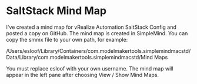 # SaltStack Mind Map
I've created a mind map for vRealize Automation SaltStack Config and posted a copy on GitHub. The mind map is created in SimpleMind.  You can copy the smmx file to your own path, for example: 

/Users/esloof/Library/Containers/com.modelmakertools.simplemindmacstd/Data/Library/com.modelmakertools.simplemindmacstd/Mind Maps

You must replace esloof with your own username. The mind map will appear in the left pane after choosing View / Show Mind Maps.
